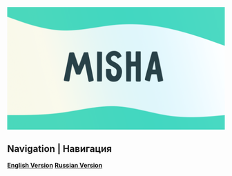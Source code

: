 <img src="assets/MishaDesign.png" alt="banner" />

## Navigation | Навигация
**[English Version](README/README_EN.md)**
**[Russian Version](README/README_RU.md)**
